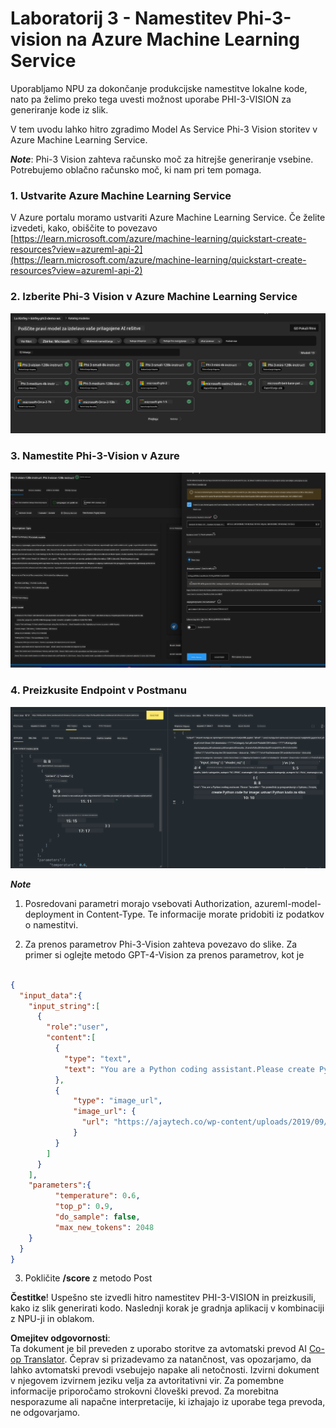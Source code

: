 <!--
CO_OP_TRANSLATOR_METADATA:
{
  "original_hash": "20cb4e6ac1686248e8be913ccf6c2bc2",
  "translation_date": "2025-07-17T04:09:01+00:00",
  "source_file": "md/02.Application/02.Code/Phi3/VSCodeExt/HOL/AIPC/03.DeployPhi3VisionOnAzure.md",
  "language_code": "sl"
}
-->
# **Laboratorij 3 - Namestitev Phi-3-vision na Azure Machine Learning Service**

Uporabljamo NPU za dokončanje produkcijske namestitve lokalne kode, nato pa želimo preko tega uvesti možnost uporabe PHI-3-VISION za generiranje kode iz slik.

V tem uvodu lahko hitro zgradimo Model As Service Phi-3 Vision storitev v Azure Machine Learning Service.

***Note***: Phi-3 Vision zahteva računsko moč za hitrejše generiranje vsebine. Potrebujemo oblačno računsko moč, ki nam pri tem pomaga.


### **1. Ustvarite Azure Machine Learning Service**

V Azure portalu moramo ustvariti Azure Machine Learning Service. Če želite izvedeti, kako, obiščite to povezavo [https://learn.microsoft.com/azure/machine-learning/quickstart-create-resources?view=azureml-api-2](https://learn.microsoft.com/azure/machine-learning/quickstart-create-resources?view=azureml-api-2)


### **2. Izberite Phi-3 Vision v Azure Machine Learning Service**

![Catalog](../../../../../../../../../translated_images/vison_catalog.f979823d5bde8aef2c37a3a9686f6c5d0c521f93730447798ea6fb580091443f.sl.png)


### **3. Namestite Phi-3-Vision v Azure**


![Deploy](../../../../../../../../../translated_images/vision_deploy.a8114ccd849a957272bf30959bdef166b21a0fac4c4f0129dab0106b97104772.sl.png)


### **4. Preizkusite Endpoint v Postmanu**


![Test](../../../../../../../../../translated_images/vision_test.0b9c1b1d414131d03398c88fc1b79d839e7946c2ae5c9fd170a2894c271e2993.sl.png)


***Note***

1. Posredovani parametri morajo vsebovati Authorization, azureml-model-deployment in Content-Type. Te informacije morate pridobiti iz podatkov o namestitvi.

2. Za prenos parametrov Phi-3-Vision zahteva povezavo do slike. Za primer si oglejte metodo GPT-4-Vision za prenos parametrov, kot je

```json

{
  "input_data":{
    "input_string":[
      {
        "role":"user",
        "content":[ 
          {
            "type": "text",
            "text": "You are a Python coding assistant.Please create Python code for image "
          },
          {
              "type": "image_url",
              "image_url": {
                "url": "https://ajaytech.co/wp-content/uploads/2019/09/index.png"
              }
          }
        ]
      }
    ],
    "parameters":{
          "temperature": 0.6,
          "top_p": 0.9,
          "do_sample": false,
          "max_new_tokens": 2048
    }
  }
}

```

3. Pokličite **/score** z metodo Post

**Čestitke**! Uspešno ste izvedli hitro namestitev PHI-3-VISION in preizkusili, kako iz slik generirati kodo. Naslednji korak je gradnja aplikacij v kombinaciji z NPU-ji in oblakom.

**Omejitev odgovornosti**:  
Ta dokument je bil preveden z uporabo storitve za avtomatski prevod AI [Co-op Translator](https://github.com/Azure/co-op-translator). Čeprav si prizadevamo za natančnost, vas opozarjamo, da lahko avtomatski prevodi vsebujejo napake ali netočnosti. Izvirni dokument v njegovem izvirnem jeziku velja za avtoritativni vir. Za pomembne informacije priporočamo strokovni človeški prevod. Za morebitna nesporazume ali napačne interpretacije, ki izhajajo iz uporabe tega prevoda, ne odgovarjamo.